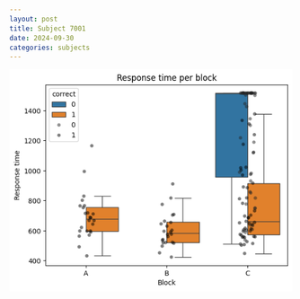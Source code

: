 ```yaml
---
layout: post
title: Subject 7001
date: 2024-09-30
categories: subjects
---
```


![](data/7001/run-1/7001_rt.png)
